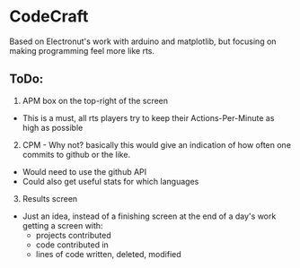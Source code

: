 CodeCraft
=========

Based on Electronut's work with arduino and matplotlib, but focusing on making programming feel more like rts.

ToDo:
-----


1. APM box on the top-right of the screen
  - This is a must, all rts players try to keep their Actions-Per-Minute as high as possible

2. CPM - Why not? basically this would give an indication of how often one commits to github or the like.
  - Would need to use the github API
  - Could also get useful stats for which languages

3. Results screen
  - Just an idea, instead of a finishing screen at the end of a day's work getting  a screen with:
    - projects contributed
    - code contributed in
    - lines of code written, deleted, modified



